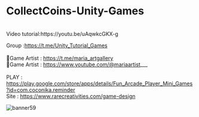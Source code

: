 # CollectCoins-Unity-Games
<br />
Video tutorial:https://youtu.be/uAqwkcGKX-g <br />

Group :https://t.me/Unity_Tutorial_Games<br /><br />
🎨Game Artist : https://t.me/maria_artgallery<br />
🎨Game Artist : https://www.youtube.com/@mariaartist___  <br /><br />
PLAY : https://play.google.com/store/apps/details/Fun_Arcade_Player_Mini_Games?id=com.coconika.reminder<br />
Site : https://www.rarecreativities.com/game-design <br />

![banner59](https://user-images.githubusercontent.com/83016119/219325310-4314672f-22ee-45b2-9116-ad052357d05b.png)
